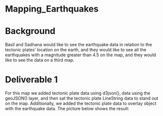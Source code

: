 # Mapping_Earthquakes

# Background

Basil and Sadhana would like to see the earthquake data in relation to the tectonic plates’ location on the earth, and they would like to see all the earthquakes with a magnitude greater than 4.5 on the map, and they would like to see the data on a third map.

# Deliverable 1

For this map we added tectonic plate data using d3json(), data using the geoJSON() layer, and then sat the tectonic plate LineString data to stand out on the map. Additionally, we added the tectonic plate data to overlay object with the earthquake data. The picture below shows the result:

